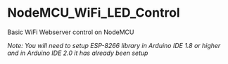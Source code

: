# NodeMCU_WiFi_LED_Control
Basic WiFi Webserver control on NodeMCU


*Note: You will need to setup ESP-8266 library in Arduino IDE 1.8 or higher and in Arduino IDE 2.0 it has already been setup*
